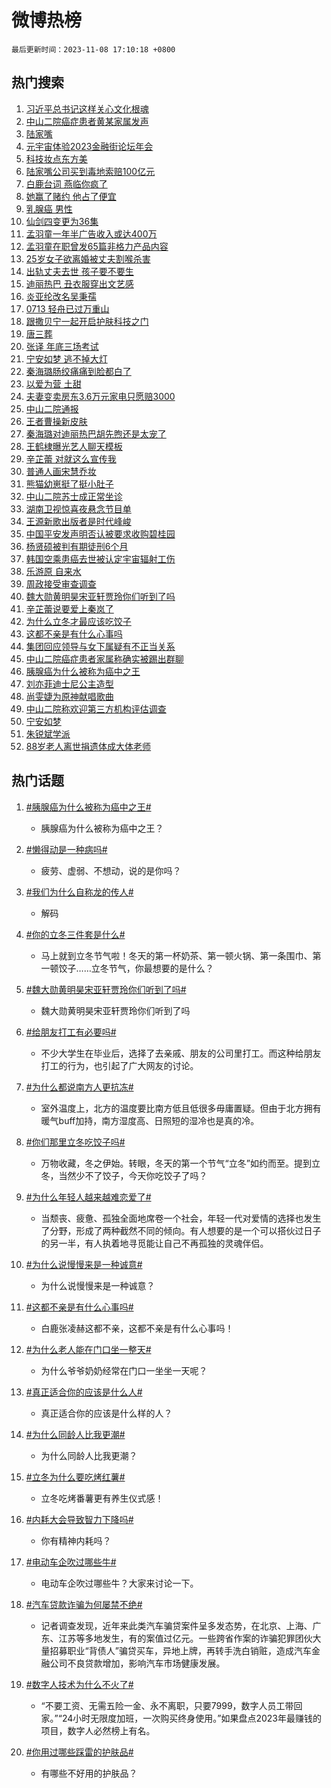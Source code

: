 # 微博热榜

`最后更新时间：2023-11-08 17:10:18 +0800`

## 热门搜索

1. [习近平总书记这样关心文化根魂](https://m.weibo.cn/search?containerid=100103type%3D1%26t%3D10%26q%3D%23%E4%B9%A0%E8%BF%91%E5%B9%B3%E6%80%BB%E4%B9%A6%E8%AE%B0%E8%BF%99%E6%A0%B7%E5%85%B3%E5%BF%83%E6%96%87%E5%8C%96%E6%A0%B9%E9%AD%82%23&stream_entry_id=51&isnewpage=1&extparam=seat%3D1%26pos%3D0%26filter_type%3Drealtimehot%26c_type%3D51%26stream_entry_id%3D51%26cate%3D10103%26dgr%3D0%26q%3D%2523%25E4%25B9%25A0%25E8%25BF%2591%25E5%25B9%25B3%25E6%2580%25BB%25E4%25B9%25A6%25E8%25AE%25B0%25E8%25BF%2599%25E6%25A0%25B7%25E5%2585%25B3%25E5%25BF%2583%25E6%2596%2587%25E5%258C%2596%25E6%25A0%25B9%25E9%25AD%2582%2523%26display_time%3D1699434616%26pre_seqid%3D169943461675303275247)
1. [中山二院癌症患者黄某家属发声](https://m.weibo.cn/search?containerid=100103type%3D1%26t%3D10%26q%3D%23%E4%B8%AD%E5%B1%B1%E4%BA%8C%E9%99%A2%E7%99%8C%E7%97%87%E6%82%A3%E8%80%85%E9%BB%84%E6%9F%90%E5%AE%B6%E5%B1%9E%E5%8F%91%E5%A3%B0%23&stream_entry_id=31&isnewpage=1&extparam=seat%3D1%26q%3D%2523%25E4%25B8%25AD%25E5%25B1%25B1%25E4%25BA%258C%25E9%2599%25A2%25E7%2599%258C%25E7%2597%2587%25E6%2582%25A3%25E8%2580%2585%25E9%25BB%2584%25E6%259F%2590%25E5%25AE%25B6%25E5%25B1%259E%25E5%258F%2591%25E5%25A3%25B0%2523%26flag%3D16%26c_type%3D31%26stream_entry_id%3D31%26cate%3D5001%26pos%3D0%26dgr%3D0%26lcate%3D5001%26filter_type%3Drealtimehot%26band_rank%3D1%26realpos%3D1%26display_time%3D1699434616%26pre_seqid%3D169943461675303275247)
1. [陆家嘴](https://m.weibo.cn/search?containerid=100103type%3D1%26t%3D10%26q%3D%E9%99%86%E5%AE%B6%E5%98%B4&stream_entry_id=31&isnewpage=1&extparam=seat%3D1%26q%3D%25E9%2599%2586%25E5%25AE%25B6%25E5%2598%25B4%26flag%3D16%26c_type%3D31%26stream_entry_id%3D31%26cate%3D5001%26pos%3D1%26dgr%3D0%26lcate%3D5001%26filter_type%3Drealtimehot%26band_rank%3D2%26realpos%3D2%26display_time%3D1699434616%26pre_seqid%3D169943461675303275247)
1. [元宇宙体验2023金融街论坛年会](https://m.weibo.cn/search?containerid=100103type%3D1%26t%3D10%26q%3D%23%E5%85%83%E5%AE%87%E5%AE%99%E4%BD%93%E9%AA%8C2023%E9%87%91%E8%9E%8D%E8%A1%97%E8%AE%BA%E5%9D%9B%E5%B9%B4%E4%BC%9A%23&stream_entry_id=31&isnewpage=1&extparam=seat%3D1%26q%3D%2523%25E5%2585%2583%25E5%25AE%2587%25E5%25AE%2599%25E4%25BD%2593%25E9%25AA%258C2023%25E9%2587%2591%25E8%259E%258D%25E8%25A1%2597%25E8%25AE%25BA%25E5%259D%259B%25E5%25B9%25B4%25E4%25BC%259A%2523%26flag%3D1%26c_type%3D31%26stream_entry_id%3D31%26cate%3D5001%26pos%3D2%26dgr%3D0%26lcate%3D5001%26filter_type%3Drealtimehot%26band_rank%3D3%26realpos%3D3%26display_time%3D1699434616%26pre_seqid%3D169943461675303275247)
1. [科技妆点东方美](https://m.weibo.cn/search?containerid=100103type%3D1%26t%3D10%26q%3D%23%E7%A7%91%E6%8A%80%E5%A6%86%E7%82%B9%E4%B8%9C%E6%96%B9%E7%BE%8E%23&stream_entry_id=31&isnewpage=1&extparam=seat%3D1%26q%3D%2523%25E7%25A7%2591%25E6%258A%2580%25E5%25A6%2586%25E7%2582%25B9%25E4%25B8%259C%25E6%2596%25B9%25E7%25BE%258E%2523%26filter_type%3Drealtimehot%26c_type%3D31%26adid%3D210831%26cate%3D5001%26band_rank%3D4%26topic_ad%3D1%26dgr%3D0%26is_ad_pos%3D1%26lcate%3D5001%26stream_entry_id%3D31%26pos%3D3%26display_time%3D1699434616%26pre_seqid%3D169943461675303275247)
1. [陆家嘴公司买到毒地索赔100亿元](https://m.weibo.cn/search?containerid=100103type%3D1%26t%3D10%26q%3D%23%E9%99%86%E5%AE%B6%E5%98%B4%E5%85%AC%E5%8F%B8%E4%B9%B0%E5%88%B0%E6%AF%92%E5%9C%B0%E7%B4%A2%E8%B5%94100%E4%BA%BF%E5%85%83%23&stream_entry_id=31&isnewpage=1&extparam=seat%3D1%26q%3D%2523%25E9%2599%2586%25E5%25AE%25B6%25E5%2598%25B4%25E5%2585%25AC%25E5%258F%25B8%25E4%25B9%25B0%25E5%2588%25B0%25E6%25AF%2592%25E5%259C%25B0%25E7%25B4%25A2%25E8%25B5%2594100%25E4%25BA%25BF%25E5%2585%2583%2523%26flag%3D1%26c_type%3D31%26stream_entry_id%3D31%26cate%3D5001%26pos%3D4%26dgr%3D0%26lcate%3D5001%26filter_type%3Drealtimehot%26band_rank%3D4%26realpos%3D4%26display_time%3D1699434616%26pre_seqid%3D169943461675303275247)
1. [白鹿台词 燕临你疯了](https://m.weibo.cn/search?containerid=100103type%3D1%26t%3D10%26q%3D%E7%99%BD%E9%B9%BF%E5%8F%B0%E8%AF%8D+%E7%87%95%E4%B8%B4%E4%BD%A0%E7%96%AF%E4%BA%86&stream_entry_id=31&isnewpage=1&extparam=seat%3D1%26q%3D%25E7%2599%25BD%25E9%25B9%25BF%25E5%258F%25B0%25E8%25AF%258D%2520%25E7%2587%2595%25E4%25B8%25B4%25E4%25BD%25A0%25E7%2596%25AF%25E4%25BA%2586%26flag%3D1%26c_type%3D31%26stream_entry_id%3D31%26cate%3D5001%26pos%3D5%26dgr%3D0%26lcate%3D5001%26filter_type%3Drealtimehot%26band_rank%3D5%26realpos%3D5%26display_time%3D1699434616%26pre_seqid%3D169943461675303275247)
1. [她赢了赌约 他占了便宜](https://m.weibo.cn/search?containerid=100103type%3D1%26t%3D10%26q%3D%E5%A5%B9%E8%B5%A2%E4%BA%86%E8%B5%8C%E7%BA%A6+%E4%BB%96%E5%8D%A0%E4%BA%86%E4%BE%BF%E5%AE%9C&stream_entry_id=31&isnewpage=1&extparam=seat%3D1%26q%3D%25E5%25A5%25B9%25E8%25B5%25A2%25E4%25BA%2586%25E8%25B5%258C%25E7%25BA%25A6%2520%25E4%25BB%2596%25E5%258D%25A0%25E4%25BA%2586%25E4%25BE%25BF%25E5%25AE%259C%26flag%3D2%26c_type%3D31%26stream_entry_id%3D31%26cate%3D5001%26pos%3D6%26dgr%3D0%26lcate%3D5001%26filter_type%3Drealtimehot%26band_rank%3D6%26realpos%3D6%26display_time%3D1699434616%26pre_seqid%3D169943461675303275247)
1. [乳腺癌 男性](https://m.weibo.cn/search?containerid=100103type%3D1%26t%3D10%26q%3D%E4%B9%B3%E8%85%BA%E7%99%8C+%E7%94%B7%E6%80%A7&stream_entry_id=31&isnewpage=1&extparam=seat%3D1%26q%3D%25E4%25B9%25B3%25E8%2585%25BA%25E7%2599%258C%2520%25E7%2594%25B7%25E6%2580%25A7%26flag%3D0%26c_type%3D31%26stream_entry_id%3D31%26cate%3D5001%26pos%3D7%26dgr%3D0%26lcate%3D5001%26filter_type%3Drealtimehot%26band_rank%3D7%26realpos%3D7%26display_time%3D1699434616%26pre_seqid%3D169943461675303275247)
1. [仙剑四变更为36集](https://m.weibo.cn/search?containerid=100103type%3D1%26t%3D10%26q%3D%23%E4%BB%99%E5%89%91%E5%9B%9B%E5%8F%98%E6%9B%B4%E4%B8%BA36%E9%9B%86%23&stream_entry_id=31&isnewpage=1&extparam=seat%3D1%26q%3D%2523%25E4%25BB%2599%25E5%2589%2591%25E5%259B%259B%25E5%258F%2598%25E6%259B%25B4%25E4%25B8%25BA36%25E9%259B%2586%2523%26flag%3D1%26c_type%3D31%26stream_entry_id%3D31%26cate%3D5001%26pos%3D8%26dgr%3D0%26lcate%3D5001%26filter_type%3Drealtimehot%26band_rank%3D8%26realpos%3D8%26display_time%3D1699434616%26pre_seqid%3D169943461675303275247)
1. [孟羽童一年半广告收入或达400万](https://m.weibo.cn/search?containerid=100103type%3D1%26t%3D10%26q%3D%23%E5%AD%9F%E7%BE%BD%E7%AB%A5%E4%B8%80%E5%B9%B4%E5%8D%8A%E5%B9%BF%E5%91%8A%E6%94%B6%E5%85%A5%E6%88%96%E8%BE%BE400%E4%B8%87%23&stream_entry_id=31&isnewpage=1&extparam=seat%3D1%26q%3D%2523%25E5%25AD%259F%25E7%25BE%25BD%25E7%25AB%25A5%25E4%25B8%2580%25E5%25B9%25B4%25E5%258D%258A%25E5%25B9%25BF%25E5%2591%258A%25E6%2594%25B6%25E5%2585%25A5%25E6%2588%2596%25E8%25BE%25BE400%25E4%25B8%2587%2523%26flag%3D0%26c_type%3D31%26stream_entry_id%3D31%26cate%3D5001%26pos%3D9%26dgr%3D0%26lcate%3D5001%26filter_type%3Drealtimehot%26band_rank%3D9%26realpos%3D9%26display_time%3D1699434616%26pre_seqid%3D169943461675303275247)
1. [孟羽童在职曾发65篇非格力产品内容](https://m.weibo.cn/search?containerid=100103type%3D1%26t%3D10%26q%3D%23%E5%AD%9F%E7%BE%BD%E7%AB%A5%E5%9C%A8%E8%81%8C%E6%9B%BE%E5%8F%9165%E7%AF%87%E9%9D%9E%E6%A0%BC%E5%8A%9B%E4%BA%A7%E5%93%81%E5%86%85%E5%AE%B9%23&stream_entry_id=31&isnewpage=1&extparam=seat%3D1%26q%3D%2523%25E5%25AD%259F%25E7%25BE%25BD%25E7%25AB%25A5%25E5%259C%25A8%25E8%2581%258C%25E6%259B%25BE%25E5%258F%259165%25E7%25AF%2587%25E9%259D%259E%25E6%25A0%25BC%25E5%258A%259B%25E4%25BA%25A7%25E5%2593%2581%25E5%2586%2585%25E5%25AE%25B9%2523%26flag%3D0%26c_type%3D31%26stream_entry_id%3D31%26cate%3D5001%26pos%3D10%26dgr%3D0%26lcate%3D5001%26filter_type%3Drealtimehot%26band_rank%3D10%26realpos%3D10%26display_time%3D1699434616%26pre_seqid%3D169943461675303275247)
1. [25岁女子欲离婚被丈夫割喉杀害](https://m.weibo.cn/search?containerid=100103type%3D1%26t%3D10%26q%3D%2325%E5%B2%81%E5%A5%B3%E5%AD%90%E6%AC%B2%E7%A6%BB%E5%A9%9A%E8%A2%AB%E4%B8%88%E5%A4%AB%E5%89%B2%E5%96%89%E6%9D%80%E5%AE%B3%23&stream_entry_id=31&isnewpage=1&extparam=seat%3D1%26q%3D%252325%25E5%25B2%2581%25E5%25A5%25B3%25E5%25AD%2590%25E6%25AC%25B2%25E7%25A6%25BB%25E5%25A9%259A%25E8%25A2%25AB%25E4%25B8%2588%25E5%25A4%25AB%25E5%2589%25B2%25E5%2596%2589%25E6%259D%2580%25E5%25AE%25B3%2523%26flag%3D2%26c_type%3D31%26stream_entry_id%3D31%26cate%3D5001%26pos%3D11%26dgr%3D0%26lcate%3D5001%26filter_type%3Drealtimehot%26band_rank%3D11%26realpos%3D11%26display_time%3D1699434616%26pre_seqid%3D169943461675303275247)
1. [出轨丈夫去世 孩子要不要生](https://m.weibo.cn/search?containerid=100103type%3D1%26t%3D10%26q%3D%E5%87%BA%E8%BD%A8%E4%B8%88%E5%A4%AB%E5%8E%BB%E4%B8%96+%E5%AD%A9%E5%AD%90%E8%A6%81%E4%B8%8D%E8%A6%81%E7%94%9F&stream_entry_id=31&isnewpage=1&extparam=seat%3D1%26q%3D%25E5%2587%25BA%25E8%25BD%25A8%25E4%25B8%2588%25E5%25A4%25AB%25E5%258E%25BB%25E4%25B8%2596%2520%25E5%25AD%25A9%25E5%25AD%2590%25E8%25A6%2581%25E4%25B8%258D%25E8%25A6%2581%25E7%2594%259F%26flag%3D1%26c_type%3D31%26stream_entry_id%3D31%26cate%3D5001%26pos%3D12%26dgr%3D0%26lcate%3D5001%26filter_type%3Drealtimehot%26band_rank%3D12%26realpos%3D12%26display_time%3D1699434616%26pre_seqid%3D169943461675303275247)
1. [迪丽热巴 丑衣服穿出文艺感](https://m.weibo.cn/search?containerid=100103type%3D1%26t%3D10%26q%3D%E8%BF%AA%E4%B8%BD%E7%83%AD%E5%B7%B4+%E4%B8%91%E8%A1%A3%E6%9C%8D%E7%A9%BF%E5%87%BA%E6%96%87%E8%89%BA%E6%84%9F&stream_entry_id=31&isnewpage=1&extparam=seat%3D1%26q%3D%25E8%25BF%25AA%25E4%25B8%25BD%25E7%2583%25AD%25E5%25B7%25B4%2520%25E4%25B8%2591%25E8%25A1%25A3%25E6%259C%258D%25E7%25A9%25BF%25E5%2587%25BA%25E6%2596%2587%25E8%2589%25BA%25E6%2584%259F%26flag%3D2%26c_type%3D31%26stream_entry_id%3D31%26cate%3D5001%26pos%3D13%26dgr%3D0%26lcate%3D5001%26filter_type%3Drealtimehot%26band_rank%3D13%26realpos%3D13%26display_time%3D1699434616%26pre_seqid%3D169943461675303275247)
1. [炎亚纶改名吴秉孺](https://m.weibo.cn/search?containerid=100103type%3D1%26t%3D10%26q%3D%23%E7%82%8E%E4%BA%9A%E7%BA%B6%E6%94%B9%E5%90%8D%E5%90%B4%E7%A7%89%E5%AD%BA%23&stream_entry_id=31&isnewpage=1&extparam=seat%3D1%26q%3D%2523%25E7%2582%258E%25E4%25BA%259A%25E7%25BA%25B6%25E6%2594%25B9%25E5%2590%258D%25E5%2590%25B4%25E7%25A7%2589%25E5%25AD%25BA%2523%26flag%3D2%26c_type%3D31%26stream_entry_id%3D31%26cate%3D5001%26pos%3D14%26dgr%3D0%26lcate%3D5001%26filter_type%3Drealtimehot%26band_rank%3D14%26realpos%3D14%26display_time%3D1699434616%26pre_seqid%3D169943461675303275247)
1. [0713 轻舟已过万重山](https://m.weibo.cn/search?containerid=100103type%3D1%26t%3D10%26q%3D0713+%E8%BD%BB%E8%88%9F%E5%B7%B2%E8%BF%87%E4%B8%87%E9%87%8D%E5%B1%B1&stream_entry_id=31&isnewpage=1&extparam=seat%3D1%26q%3D0713%2520%25E8%25BD%25BB%25E8%2588%259F%25E5%25B7%25B2%25E8%25BF%2587%25E4%25B8%2587%25E9%2587%258D%25E5%25B1%25B1%26flag%3D1%26c_type%3D31%26stream_entry_id%3D31%26cate%3D5001%26pos%3D15%26dgr%3D0%26lcate%3D5001%26filter_type%3Drealtimehot%26band_rank%3D15%26realpos%3D15%26display_time%3D1699434616%26pre_seqid%3D169943461675303275247)
1. [跟撒贝宁一起开启护肤科技之门](https://m.weibo.cn/search?containerid=100103type%3D1%26t%3D10%26q%3D%23%E8%B7%9F%E6%92%92%E8%B4%9D%E5%AE%81%E4%B8%80%E8%B5%B7%E5%BC%80%E5%90%AF%E6%8A%A4%E8%82%A4%E7%A7%91%E6%8A%80%E4%B9%8B%E9%97%A8%23&stream_entry_id=31&isnewpage=1&extparam=seat%3D1%26q%3D%2523%25E8%25B7%259F%25E6%2592%2592%25E8%25B4%259D%25E5%25AE%2581%25E4%25B8%2580%25E8%25B5%25B7%25E5%25BC%2580%25E5%2590%25AF%25E6%258A%25A4%25E8%2582%25A4%25E7%25A7%2591%25E6%258A%2580%25E4%25B9%258B%25E9%2597%25A8%2523%26flag%3D0%26c_type%3D31%26adid%3D210722%26cate%3D5001%26pos%3D16%26dgr%3D0%26filter_type%3Drealtimehot%26lcate%3D5001%26band_rank%3D16%26stream_entry_id%3D31%26realpos%3D16%26display_time%3D1699434616%26pre_seqid%3D169943461675303275247)
1. [唐三葬](https://m.weibo.cn/search?containerid=100103type%3D1%26t%3D10%26q%3D%E5%94%90%E4%B8%89%E8%91%AC&stream_entry_id=31&isnewpage=1&extparam=seat%3D1%26q%3D%25E5%2594%2590%25E4%25B8%2589%25E8%2591%25AC%26flag%3D0%26c_type%3D31%26stream_entry_id%3D31%26cate%3D5001%26pos%3D17%26dgr%3D0%26lcate%3D5001%26filter_type%3Drealtimehot%26band_rank%3D17%26realpos%3D17%26display_time%3D1699434616%26pre_seqid%3D169943461675303275247)
1. [张译 年底三场考试](https://m.weibo.cn/search?containerid=100103type%3D1%26t%3D10%26q%3D%E5%BC%A0%E8%AF%91+%E5%B9%B4%E5%BA%95%E4%B8%89%E5%9C%BA%E8%80%83%E8%AF%95&stream_entry_id=31&isnewpage=1&extparam=seat%3D1%26q%3D%25E5%25BC%25A0%25E8%25AF%2591%2520%25E5%25B9%25B4%25E5%25BA%2595%25E4%25B8%2589%25E5%259C%25BA%25E8%2580%2583%25E8%25AF%2595%26flag%3D1%26c_type%3D31%26stream_entry_id%3D31%26cate%3D5001%26pos%3D18%26dgr%3D0%26lcate%3D5001%26filter_type%3Drealtimehot%26band_rank%3D18%26realpos%3D18%26display_time%3D1699434616%26pre_seqid%3D169943461675303275247)
1. [宁安如梦 逃不掉大灯](https://m.weibo.cn/search?containerid=100103type%3D1%26t%3D10%26q%3D%E5%AE%81%E5%AE%89%E5%A6%82%E6%A2%A6+%E9%80%83%E4%B8%8D%E6%8E%89%E5%A4%A7%E7%81%AF&stream_entry_id=31&isnewpage=1&extparam=seat%3D1%26q%3D%25E5%25AE%2581%25E5%25AE%2589%25E5%25A6%2582%25E6%25A2%25A6%2520%25E9%2580%2583%25E4%25B8%258D%25E6%258E%2589%25E5%25A4%25A7%25E7%2581%25AF%26flag%3D0%26c_type%3D31%26stream_entry_id%3D31%26cate%3D5001%26pos%3D19%26dgr%3D0%26lcate%3D5001%26filter_type%3Drealtimehot%26band_rank%3D19%26realpos%3D19%26display_time%3D1699434616%26pre_seqid%3D169943461675303275247)
1. [秦海璐肠绞痛痛到脸都白了](https://m.weibo.cn/search?containerid=100103type%3D1%26t%3D10%26q%3D%23%E7%A7%A6%E6%B5%B7%E7%92%90%E8%82%A0%E7%BB%9E%E7%97%9B%E7%97%9B%E5%88%B0%E8%84%B8%E9%83%BD%E7%99%BD%E4%BA%86%23&stream_entry_id=31&isnewpage=1&extparam=seat%3D1%26q%3D%2523%25E7%25A7%25A6%25E6%25B5%25B7%25E7%2592%2590%25E8%2582%25A0%25E7%25BB%259E%25E7%2597%259B%25E7%2597%259B%25E5%2588%25B0%25E8%2584%25B8%25E9%2583%25BD%25E7%2599%25BD%25E4%25BA%2586%2523%26flag%3D0%26c_type%3D31%26stream_entry_id%3D31%26cate%3D5001%26pos%3D20%26dgr%3D0%26lcate%3D5001%26filter_type%3Drealtimehot%26band_rank%3D20%26realpos%3D20%26display_time%3D1699434616%26pre_seqid%3D169943461675303275247)
1. [以爱为营 土甜](https://m.weibo.cn/search?containerid=100103type%3D1%26t%3D10%26q%3D%E4%BB%A5%E7%88%B1%E4%B8%BA%E8%90%A5+%E5%9C%9F%E7%94%9C&stream_entry_id=31&isnewpage=1&extparam=seat%3D1%26q%3D%25E4%25BB%25A5%25E7%2588%25B1%25E4%25B8%25BA%25E8%2590%25A5%2520%25E5%259C%259F%25E7%2594%259C%26flag%3D1%26c_type%3D31%26stream_entry_id%3D31%26cate%3D5001%26pos%3D21%26dgr%3D0%26lcate%3D5001%26filter_type%3Drealtimehot%26band_rank%3D21%26realpos%3D21%26display_time%3D1699434616%26pre_seqid%3D169943461675303275247)
1. [夫妻变卖房东3.6万元家电只愿赔3000](https://m.weibo.cn/search?containerid=100103type%3D1%26t%3D10%26q%3D%23%E5%A4%AB%E5%A6%BB%E5%8F%98%E5%8D%96%E6%88%BF%E4%B8%9C3.6%E4%B8%87%E5%85%83%E5%AE%B6%E7%94%B5%E5%8F%AA%E6%84%BF%E8%B5%943000%23&stream_entry_id=31&isnewpage=1&extparam=seat%3D1%26q%3D%2523%25E5%25A4%25AB%25E5%25A6%25BB%25E5%258F%2598%25E5%258D%2596%25E6%2588%25BF%25E4%25B8%259C3.6%25E4%25B8%2587%25E5%2585%2583%25E5%25AE%25B6%25E7%2594%25B5%25E5%258F%25AA%25E6%2584%25BF%25E8%25B5%25943000%2523%26flag%3D1%26c_type%3D31%26stream_entry_id%3D31%26cate%3D5001%26pos%3D22%26dgr%3D0%26lcate%3D5001%26filter_type%3Drealtimehot%26band_rank%3D22%26realpos%3D22%26display_time%3D1699434616%26pre_seqid%3D169943461675303275247)
1. [中山二院通报](https://m.weibo.cn/search?containerid=100103type%3D1%26t%3D10%26q%3D%23%E4%B8%AD%E5%B1%B1%E4%BA%8C%E9%99%A2%E9%80%9A%E6%8A%A5%23&stream_entry_id=31&isnewpage=1&extparam=seat%3D1%26q%3D%2523%25E4%25B8%25AD%25E5%25B1%25B1%25E4%25BA%258C%25E9%2599%25A2%25E9%2580%259A%25E6%258A%25A5%2523%26flag%3D0%26c_type%3D31%26stream_entry_id%3D31%26cate%3D5001%26pos%3D23%26dgr%3D0%26lcate%3D5001%26filter_type%3Drealtimehot%26band_rank%3D23%26realpos%3D23%26display_time%3D1699434616%26pre_seqid%3D169943461675303275247)
1. [王者曹操新皮肤](https://m.weibo.cn/search?containerid=100103type%3D1%26t%3D10%26q%3D%23%E7%8E%8B%E8%80%85%E6%9B%B9%E6%93%8D%E6%96%B0%E7%9A%AE%E8%82%A4%23&stream_entry_id=31&isnewpage=1&extparam=seat%3D1%26q%3D%2523%25E7%258E%258B%25E8%2580%2585%25E6%259B%25B9%25E6%2593%258D%25E6%2596%25B0%25E7%259A%25AE%25E8%2582%25A4%2523%26flag%3D1%26c_type%3D31%26stream_entry_id%3D31%26cate%3D5001%26pos%3D24%26dgr%3D0%26lcate%3D5001%26filter_type%3Drealtimehot%26band_rank%3D24%26realpos%3D24%26display_time%3D1699434616%26pre_seqid%3D169943461675303275247)
1. [秦海璐对迪丽热巴胡先煦还是太宠了](https://m.weibo.cn/search?containerid=100103type%3D1%26t%3D10%26q%3D%E7%A7%A6%E6%B5%B7%E7%92%90%E5%AF%B9%E8%BF%AA%E4%B8%BD%E7%83%AD%E5%B7%B4%E8%83%A1%E5%85%88%E7%85%A6%E8%BF%98%E6%98%AF%E5%A4%AA%E5%AE%A0%E4%BA%86&stream_entry_id=31&isnewpage=1&extparam=seat%3D1%26q%3D%25E7%25A7%25A6%25E6%25B5%25B7%25E7%2592%2590%25E5%25AF%25B9%25E8%25BF%25AA%25E4%25B8%25BD%25E7%2583%25AD%25E5%25B7%25B4%25E8%2583%25A1%25E5%2585%2588%25E7%2585%25A6%25E8%25BF%2598%25E6%2598%25AF%25E5%25A4%25AA%25E5%25AE%25A0%25E4%25BA%2586%26flag%3D0%26c_type%3D31%26stream_entry_id%3D31%26cate%3D5001%26pos%3D25%26dgr%3D0%26lcate%3D5001%26filter_type%3Drealtimehot%26band_rank%3D25%26realpos%3D25%26display_time%3D1699434616%26pre_seqid%3D169943461675303275247)
1. [王鹤棣曝光艺人聊天模板](https://m.weibo.cn/search?containerid=100103type%3D1%26t%3D10%26q%3D%23%E7%8E%8B%E9%B9%A4%E6%A3%A3%E6%9B%9D%E5%85%89%E8%89%BA%E4%BA%BA%E8%81%8A%E5%A4%A9%E6%A8%A1%E6%9D%BF%23&stream_entry_id=31&isnewpage=1&extparam=seat%3D1%26q%3D%2523%25E7%258E%258B%25E9%25B9%25A4%25E6%25A3%25A3%25E6%259B%259D%25E5%2585%2589%25E8%2589%25BA%25E4%25BA%25BA%25E8%2581%258A%25E5%25A4%25A9%25E6%25A8%25A1%25E6%259D%25BF%2523%26flag%3D0%26c_type%3D31%26stream_entry_id%3D31%26cate%3D5001%26pos%3D26%26dgr%3D0%26lcate%3D5001%26filter_type%3Drealtimehot%26band_rank%3D26%26realpos%3D26%26display_time%3D1699434616%26pre_seqid%3D169943461675303275247)
1. [辛芷蕾 对就这么宣传我](https://m.weibo.cn/search?containerid=100103type%3D1%26t%3D10%26q%3D%E8%BE%9B%E8%8A%B7%E8%95%BE+%E5%AF%B9%E5%B0%B1%E8%BF%99%E4%B9%88%E5%AE%A3%E4%BC%A0%E6%88%91&stream_entry_id=31&isnewpage=1&extparam=seat%3D1%26q%3D%25E8%25BE%259B%25E8%258A%25B7%25E8%2595%25BE%2520%25E5%25AF%25B9%25E5%25B0%25B1%25E8%25BF%2599%25E4%25B9%2588%25E5%25AE%25A3%25E4%25BC%25A0%25E6%2588%2591%26flag%3D0%26c_type%3D31%26stream_entry_id%3D31%26cate%3D5001%26pos%3D27%26dgr%3D0%26lcate%3D5001%26filter_type%3Drealtimehot%26band_rank%3D27%26realpos%3D27%26display_time%3D1699434616%26pre_seqid%3D169943461675303275247)
1. [普通人画宋慧乔妆](https://m.weibo.cn/search?containerid=100103type%3D1%26t%3D10%26q%3D%E6%99%AE%E9%80%9A%E4%BA%BA%E7%94%BB%E5%AE%8B%E6%85%A7%E4%B9%94%E5%A6%86&stream_entry_id=31&isnewpage=1&extparam=seat%3D1%26q%3D%25E6%2599%25AE%25E9%2580%259A%25E4%25BA%25BA%25E7%2594%25BB%25E5%25AE%258B%25E6%2585%25A7%25E4%25B9%2594%25E5%25A6%2586%26flag%3D1%26c_type%3D31%26stream_entry_id%3D31%26cate%3D5001%26pos%3D28%26dgr%3D0%26lcate%3D5001%26filter_type%3Drealtimehot%26band_rank%3D28%26realpos%3D28%26display_time%3D1699434616%26pre_seqid%3D169943461675303275247)
1. [熊猫幼崽挺了挺小肚子](https://m.weibo.cn/search?containerid=100103type%3D1%26t%3D10%26q%3D%23%E7%86%8A%E7%8C%AB%E5%B9%BC%E5%B4%BD%E6%8C%BA%E4%BA%86%E6%8C%BA%E5%B0%8F%E8%82%9A%E5%AD%90%23&stream_entry_id=31&isnewpage=1&extparam=seat%3D1%26q%3D%2523%25E7%2586%258A%25E7%258C%25AB%25E5%25B9%25BC%25E5%25B4%25BD%25E6%258C%25BA%25E4%25BA%2586%25E6%258C%25BA%25E5%25B0%258F%25E8%2582%259A%25E5%25AD%2590%2523%26flag%3D1%26c_type%3D31%26stream_entry_id%3D31%26cate%3D5001%26pos%3D29%26dgr%3D0%26lcate%3D5001%26filter_type%3Drealtimehot%26band_rank%3D29%26realpos%3D29%26display_time%3D1699434616%26pre_seqid%3D169943461675303275247)
1. [中山二院苏士成正常坐诊](https://m.weibo.cn/search?containerid=100103type%3D1%26t%3D10%26q%3D%23%E4%B8%AD%E5%B1%B1%E4%BA%8C%E9%99%A2%E8%8B%8F%E5%A3%AB%E6%88%90%E6%AD%A3%E5%B8%B8%E5%9D%90%E8%AF%8A%23&stream_entry_id=31&isnewpage=1&extparam=seat%3D1%26q%3D%2523%25E4%25B8%25AD%25E5%25B1%25B1%25E4%25BA%258C%25E9%2599%25A2%25E8%258B%258F%25E5%25A3%25AB%25E6%2588%2590%25E6%25AD%25A3%25E5%25B8%25B8%25E5%259D%2590%25E8%25AF%258A%2523%26flag%3D0%26c_type%3D31%26stream_entry_id%3D31%26cate%3D5001%26pos%3D30%26dgr%3D0%26lcate%3D5001%26filter_type%3Drealtimehot%26band_rank%3D30%26realpos%3D30%26display_time%3D1699434616%26pre_seqid%3D169943461675303275247)
1. [湖南卫视惊喜夜悬念节目单](https://m.weibo.cn/search?containerid=100103type%3D1%26t%3D10%26q%3D%23%E6%B9%96%E5%8D%97%E5%8D%AB%E8%A7%86%E6%83%8A%E5%96%9C%E5%A4%9C%E6%82%AC%E5%BF%B5%E8%8A%82%E7%9B%AE%E5%8D%95%23&stream_entry_id=31&isnewpage=1&extparam=seat%3D1%26q%3D%2523%25E6%25B9%2596%25E5%258D%2597%25E5%258D%25AB%25E8%25A7%2586%25E6%2583%258A%25E5%2596%259C%25E5%25A4%259C%25E6%2582%25AC%25E5%25BF%25B5%25E8%258A%2582%25E7%259B%25AE%25E5%258D%2595%2523%26flag%3D1%26c_type%3D31%26stream_entry_id%3D31%26cate%3D5001%26pos%3D31%26dgr%3D0%26lcate%3D5001%26filter_type%3Drealtimehot%26band_rank%3D31%26realpos%3D31%26display_time%3D1699434616%26pre_seqid%3D169943461675303275247)
1. [王源新歌出版者是时代峰峻](https://m.weibo.cn/search?containerid=100103type%3D1%26t%3D10%26q%3D%23%E7%8E%8B%E6%BA%90%E6%96%B0%E6%AD%8C%E5%87%BA%E7%89%88%E8%80%85%E6%98%AF%E6%97%B6%E4%BB%A3%E5%B3%B0%E5%B3%BB%23&stream_entry_id=31&isnewpage=1&extparam=seat%3D1%26q%3D%2523%25E7%258E%258B%25E6%25BA%2590%25E6%2596%25B0%25E6%25AD%258C%25E5%2587%25BA%25E7%2589%2588%25E8%2580%2585%25E6%2598%25AF%25E6%2597%25B6%25E4%25BB%25A3%25E5%25B3%25B0%25E5%25B3%25BB%2523%26flag%3D1%26c_type%3D31%26stream_entry_id%3D31%26cate%3D5001%26pos%3D32%26dgr%3D0%26lcate%3D5001%26filter_type%3Drealtimehot%26band_rank%3D32%26realpos%3D32%26display_time%3D1699434616%26pre_seqid%3D169943461675303275247)
1. [中国平安发声明否认被要求收购碧桂园](https://m.weibo.cn/search?containerid=100103type%3D1%26t%3D10%26q%3D%23%E4%B8%AD%E5%9B%BD%E5%B9%B3%E5%AE%89%E5%8F%91%E5%A3%B0%E6%98%8E%E5%90%A6%E8%AE%A4%E8%A2%AB%E8%A6%81%E6%B1%82%E6%94%B6%E8%B4%AD%E7%A2%A7%E6%A1%82%E5%9B%AD%23&stream_entry_id=31&isnewpage=1&extparam=seat%3D1%26q%3D%2523%25E4%25B8%25AD%25E5%259B%25BD%25E5%25B9%25B3%25E5%25AE%2589%25E5%258F%2591%25E5%25A3%25B0%25E6%2598%258E%25E5%2590%25A6%25E8%25AE%25A4%25E8%25A2%25AB%25E8%25A6%2581%25E6%25B1%2582%25E6%2594%25B6%25E8%25B4%25AD%25E7%25A2%25A7%25E6%25A1%2582%25E5%259B%25AD%2523%26flag%3D1%26c_type%3D31%26stream_entry_id%3D31%26cate%3D5001%26pos%3D33%26dgr%3D0%26lcate%3D5001%26filter_type%3Drealtimehot%26band_rank%3D33%26realpos%3D33%26display_time%3D1699434616%26pre_seqid%3D169943461675303275247)
1. [杨贤硕被判有期徒刑6个月](https://m.weibo.cn/search?containerid=100103type%3D1%26t%3D10%26q%3D%23%E6%9D%A8%E8%B4%A4%E7%A1%95%E8%A2%AB%E5%88%A4%E6%9C%89%E6%9C%9F%E5%BE%92%E5%88%916%E4%B8%AA%E6%9C%88%23&stream_entry_id=31&isnewpage=1&extparam=seat%3D1%26q%3D%2523%25E6%259D%25A8%25E8%25B4%25A4%25E7%25A1%2595%25E8%25A2%25AB%25E5%2588%25A4%25E6%259C%2589%25E6%259C%259F%25E5%25BE%2592%25E5%2588%25916%25E4%25B8%25AA%25E6%259C%2588%2523%26flag%3D1%26c_type%3D31%26stream_entry_id%3D31%26cate%3D5001%26pos%3D34%26dgr%3D0%26lcate%3D5001%26filter_type%3Drealtimehot%26band_rank%3D34%26realpos%3D34%26display_time%3D1699434616%26pre_seqid%3D169943461675303275247)
1. [韩国空乘患癌去世被认定宇宙辐射工伤](https://m.weibo.cn/search?containerid=100103type%3D1%26t%3D10%26q%3D%23%E9%9F%A9%E5%9B%BD%E7%A9%BA%E4%B9%98%E6%82%A3%E7%99%8C%E5%8E%BB%E4%B8%96%E8%A2%AB%E8%AE%A4%E5%AE%9A%E5%AE%87%E5%AE%99%E8%BE%90%E5%B0%84%E5%B7%A5%E4%BC%A4%23&stream_entry_id=31&isnewpage=1&extparam=seat%3D1%26q%3D%2523%25E9%259F%25A9%25E5%259B%25BD%25E7%25A9%25BA%25E4%25B9%2598%25E6%2582%25A3%25E7%2599%258C%25E5%258E%25BB%25E4%25B8%2596%25E8%25A2%25AB%25E8%25AE%25A4%25E5%25AE%259A%25E5%25AE%2587%25E5%25AE%2599%25E8%25BE%2590%25E5%25B0%2584%25E5%25B7%25A5%25E4%25BC%25A4%2523%26flag%3D0%26c_type%3D31%26stream_entry_id%3D31%26cate%3D5001%26pos%3D35%26dgr%3D0%26lcate%3D5001%26filter_type%3Drealtimehot%26band_rank%3D35%26realpos%3D35%26display_time%3D1699434616%26pre_seqid%3D169943461675303275247)
1. [乐游原 自来水](https://m.weibo.cn/search?containerid=100103type%3D1%26t%3D10%26q%3D%E4%B9%90%E6%B8%B8%E5%8E%9F+%E8%87%AA%E6%9D%A5%E6%B0%B4&stream_entry_id=31&isnewpage=1&extparam=seat%3D1%26q%3D%25E4%25B9%2590%25E6%25B8%25B8%25E5%258E%259F%2520%25E8%2587%25AA%25E6%259D%25A5%25E6%25B0%25B4%26flag%3D1%26c_type%3D31%26stream_entry_id%3D31%26cate%3D5001%26pos%3D36%26dgr%3D0%26lcate%3D5001%26filter_type%3Drealtimehot%26band_rank%3D36%26realpos%3D36%26display_time%3D1699434616%26pre_seqid%3D169943461675303275247)
1. [周政接受审查调查](https://m.weibo.cn/search?containerid=100103type%3D1%26t%3D10%26q%3D%23%E5%91%A8%E6%94%BF%E6%8E%A5%E5%8F%97%E5%AE%A1%E6%9F%A5%E8%B0%83%E6%9F%A5%23&stream_entry_id=31&isnewpage=1&extparam=seat%3D1%26q%3D%2523%25E5%2591%25A8%25E6%2594%25BF%25E6%258E%25A5%25E5%258F%2597%25E5%25AE%25A1%25E6%259F%25A5%25E8%25B0%2583%25E6%259F%25A5%2523%26flag%3D1%26c_type%3D31%26stream_entry_id%3D31%26cate%3D5001%26pos%3D37%26dgr%3D0%26lcate%3D5001%26filter_type%3Drealtimehot%26band_rank%3D37%26realpos%3D37%26display_time%3D1699434616%26pre_seqid%3D169943461675303275247)
1. [魏大勋黄明昊宋亚轩贾玲你们听到了吗](https://m.weibo.cn/search?containerid=100103type%3D1%26t%3D10%26q%3D%E9%AD%8F%E5%A4%A7%E5%8B%8B%E9%BB%84%E6%98%8E%E6%98%8A%E5%AE%8B%E4%BA%9A%E8%BD%A9%E8%B4%BE%E7%8E%B2%E4%BD%A0%E4%BB%AC%E5%90%AC%E5%88%B0%E4%BA%86%E5%90%97&stream_entry_id=31&isnewpage=1&extparam=seat%3D1%26q%3D%25E9%25AD%258F%25E5%25A4%25A7%25E5%258B%258B%25E9%25BB%2584%25E6%2598%258E%25E6%2598%258A%25E5%25AE%258B%25E4%25BA%259A%25E8%25BD%25A9%25E8%25B4%25BE%25E7%258E%25B2%25E4%25BD%25A0%25E4%25BB%25AC%25E5%2590%25AC%25E5%2588%25B0%25E4%25BA%2586%25E5%2590%2597%26flag%3D1%26c_type%3D31%26stream_entry_id%3D31%26cate%3D5001%26pos%3D38%26dgr%3D0%26lcate%3D5001%26filter_type%3Drealtimehot%26band_rank%3D38%26realpos%3D38%26display_time%3D1699434616%26pre_seqid%3D169943461675303275247)
1. [辛芷蕾说要爱上秦岚了](https://m.weibo.cn/search?containerid=100103type%3D1%26t%3D10%26q%3D%23%E8%BE%9B%E8%8A%B7%E8%95%BE%E8%AF%B4%E8%A6%81%E7%88%B1%E4%B8%8A%E7%A7%A6%E5%B2%9A%E4%BA%86%23&stream_entry_id=31&isnewpage=1&extparam=seat%3D1%26q%3D%2523%25E8%25BE%259B%25E8%258A%25B7%25E8%2595%25BE%25E8%25AF%25B4%25E8%25A6%2581%25E7%2588%25B1%25E4%25B8%258A%25E7%25A7%25A6%25E5%25B2%259A%25E4%25BA%2586%2523%26flag%3D1%26c_type%3D31%26stream_entry_id%3D31%26cate%3D5001%26pos%3D39%26dgr%3D0%26lcate%3D5001%26filter_type%3Drealtimehot%26band_rank%3D39%26realpos%3D39%26display_time%3D1699434616%26pre_seqid%3D169943461675303275247)
1. [为什么立冬才最应该吃饺子](https://m.weibo.cn/search?containerid=100103type%3D1%26t%3D10%26q%3D%23%E4%B8%BA%E4%BB%80%E4%B9%88%E7%AB%8B%E5%86%AC%E6%89%8D%E6%9C%80%E5%BA%94%E8%AF%A5%E5%90%83%E9%A5%BA%E5%AD%90%23&stream_entry_id=31&isnewpage=1&extparam=seat%3D1%26q%3D%2523%25E4%25B8%25BA%25E4%25BB%2580%25E4%25B9%2588%25E7%25AB%258B%25E5%2586%25AC%25E6%2589%258D%25E6%259C%2580%25E5%25BA%2594%25E8%25AF%25A5%25E5%2590%2583%25E9%25A5%25BA%25E5%25AD%2590%2523%26flag%3D1%26c_type%3D31%26stream_entry_id%3D31%26cate%3D5001%26pos%3D40%26dgr%3D0%26lcate%3D5001%26filter_type%3Drealtimehot%26band_rank%3D40%26realpos%3D40%26display_time%3D1699434616%26pre_seqid%3D169943461675303275247)
1. [这都不亲是有什么心事吗](https://m.weibo.cn/search?containerid=100103type%3D1%26t%3D10%26q%3D%23%E8%BF%99%E9%83%BD%E4%B8%8D%E4%BA%B2%E6%98%AF%E6%9C%89%E4%BB%80%E4%B9%88%E5%BF%83%E4%BA%8B%E5%90%97%23&stream_entry_id=31&isnewpage=1&extparam=seat%3D1%26q%3D%2523%25E8%25BF%2599%25E9%2583%25BD%25E4%25B8%258D%25E4%25BA%25B2%25E6%2598%25AF%25E6%259C%2589%25E4%25BB%2580%25E4%25B9%2588%25E5%25BF%2583%25E4%25BA%258B%25E5%2590%2597%2523%26flag%3D1%26c_type%3D31%26stream_entry_id%3D31%26cate%3D5001%26pos%3D41%26dgr%3D0%26lcate%3D5001%26filter_type%3Drealtimehot%26band_rank%3D41%26realpos%3D41%26display_time%3D1699434616%26pre_seqid%3D169943461675303275247)
1. [集团回应领导与女下属疑有不正当关系](https://m.weibo.cn/search?containerid=100103type%3D1%26t%3D10%26q%3D%23%E9%9B%86%E5%9B%A2%E5%9B%9E%E5%BA%94%E9%A2%86%E5%AF%BC%E4%B8%8E%E5%A5%B3%E4%B8%8B%E5%B1%9E%E7%96%91%E6%9C%89%E4%B8%8D%E6%AD%A3%E5%BD%93%E5%85%B3%E7%B3%BB%23&stream_entry_id=31&isnewpage=1&extparam=seat%3D1%26q%3D%2523%25E9%259B%2586%25E5%259B%25A2%25E5%259B%259E%25E5%25BA%2594%25E9%25A2%2586%25E5%25AF%25BC%25E4%25B8%258E%25E5%25A5%25B3%25E4%25B8%258B%25E5%25B1%259E%25E7%2596%2591%25E6%259C%2589%25E4%25B8%258D%25E6%25AD%25A3%25E5%25BD%2593%25E5%2585%25B3%25E7%25B3%25BB%2523%26flag%3D1%26c_type%3D31%26stream_entry_id%3D31%26cate%3D5001%26pos%3D42%26dgr%3D0%26lcate%3D5001%26filter_type%3Drealtimehot%26band_rank%3D42%26realpos%3D42%26display_time%3D1699434616%26pre_seqid%3D169943461675303275247)
1. [中山二院癌症患者家属称确实被踢出群聊](https://m.weibo.cn/search?containerid=100103type%3D1%26t%3D10%26q%3D%23%E4%B8%AD%E5%B1%B1%E4%BA%8C%E9%99%A2%E7%99%8C%E7%97%87%E6%82%A3%E8%80%85%E5%AE%B6%E5%B1%9E%E7%A7%B0%E7%A1%AE%E5%AE%9E%E8%A2%AB%E8%B8%A2%E5%87%BA%E7%BE%A4%E8%81%8A%23&stream_entry_id=31&isnewpage=1&extparam=seat%3D1%26q%3D%2523%25E4%25B8%25AD%25E5%25B1%25B1%25E4%25BA%258C%25E9%2599%25A2%25E7%2599%258C%25E7%2597%2587%25E6%2582%25A3%25E8%2580%2585%25E5%25AE%25B6%25E5%25B1%259E%25E7%25A7%25B0%25E7%25A1%25AE%25E5%25AE%259E%25E8%25A2%25AB%25E8%25B8%25A2%25E5%2587%25BA%25E7%25BE%25A4%25E8%2581%258A%2523%26flag%3D0%26c_type%3D31%26stream_entry_id%3D31%26cate%3D5001%26pos%3D43%26dgr%3D0%26lcate%3D5001%26filter_type%3Drealtimehot%26band_rank%3D43%26realpos%3D43%26display_time%3D1699434616%26pre_seqid%3D169943461675303275247)
1. [胰腺癌为什么被称为癌中之王](https://m.weibo.cn/search?containerid=100103type%3D1%26t%3D10%26q%3D%23%E8%83%B0%E8%85%BA%E7%99%8C%E4%B8%BA%E4%BB%80%E4%B9%88%E8%A2%AB%E7%A7%B0%E4%B8%BA%E7%99%8C%E4%B8%AD%E4%B9%8B%E7%8E%8B%23&stream_entry_id=31&isnewpage=1&extparam=seat%3D1%26q%3D%2523%25E8%2583%25B0%25E8%2585%25BA%25E7%2599%258C%25E4%25B8%25BA%25E4%25BB%2580%25E4%25B9%2588%25E8%25A2%25AB%25E7%25A7%25B0%25E4%25B8%25BA%25E7%2599%258C%25E4%25B8%25AD%25E4%25B9%258B%25E7%258E%258B%2523%26flag%3D0%26c_type%3D31%26stream_entry_id%3D31%26cate%3D5001%26pos%3D44%26dgr%3D0%26lcate%3D5001%26filter_type%3Drealtimehot%26band_rank%3D44%26realpos%3D44%26display_time%3D1699434616%26pre_seqid%3D169943461675303275247)
1. [刘亦菲迪士尼公主造型](https://m.weibo.cn/search?containerid=100103type%3D1%26t%3D10%26q%3D%23%E5%88%98%E4%BA%A6%E8%8F%B2%E8%BF%AA%E5%A3%AB%E5%B0%BC%E5%85%AC%E4%B8%BB%E9%80%A0%E5%9E%8B%23&stream_entry_id=31&isnewpage=1&extparam=seat%3D1%26q%3D%2523%25E5%2588%2598%25E4%25BA%25A6%25E8%258F%25B2%25E8%25BF%25AA%25E5%25A3%25AB%25E5%25B0%25BC%25E5%2585%25AC%25E4%25B8%25BB%25E9%2580%25A0%25E5%259E%258B%2523%26flag%3D0%26c_type%3D31%26stream_entry_id%3D31%26cate%3D5001%26pos%3D45%26dgr%3D0%26lcate%3D5001%26filter_type%3Drealtimehot%26band_rank%3D45%26realpos%3D45%26display_time%3D1699434616%26pre_seqid%3D169943461675303275247)
1. [尚雯婕为原神献唱歌曲](https://m.weibo.cn/search?containerid=100103type%3D1%26t%3D10%26q%3D%23%E5%B0%9A%E9%9B%AF%E5%A9%95%E4%B8%BA%E5%8E%9F%E7%A5%9E%E7%8C%AE%E5%94%B1%E6%AD%8C%E6%9B%B2%23&stream_entry_id=31&isnewpage=1&extparam=seat%3D1%26q%3D%2523%25E5%25B0%259A%25E9%259B%25AF%25E5%25A9%2595%25E4%25B8%25BA%25E5%258E%259F%25E7%25A5%259E%25E7%258C%25AE%25E5%2594%25B1%25E6%25AD%258C%25E6%259B%25B2%2523%26flag%3D1%26c_type%3D31%26stream_entry_id%3D31%26cate%3D5001%26pos%3D46%26dgr%3D0%26lcate%3D5001%26filter_type%3Drealtimehot%26band_rank%3D46%26realpos%3D46%26display_time%3D1699434616%26pre_seqid%3D169943461675303275247)
1. [中山二院称欢迎第三方机构评估调查](https://m.weibo.cn/search?containerid=100103type%3D1%26t%3D10%26q%3D%23%E4%B8%AD%E5%B1%B1%E4%BA%8C%E9%99%A2%E7%A7%B0%E6%AC%A2%E8%BF%8E%E7%AC%AC%E4%B8%89%E6%96%B9%E6%9C%BA%E6%9E%84%E8%AF%84%E4%BC%B0%E8%B0%83%E6%9F%A5%23&stream_entry_id=31&isnewpage=1&extparam=seat%3D1%26q%3D%2523%25E4%25B8%25AD%25E5%25B1%25B1%25E4%25BA%258C%25E9%2599%25A2%25E7%25A7%25B0%25E6%25AC%25A2%25E8%25BF%258E%25E7%25AC%25AC%25E4%25B8%2589%25E6%2596%25B9%25E6%259C%25BA%25E6%259E%2584%25E8%25AF%2584%25E4%25BC%25B0%25E8%25B0%2583%25E6%259F%25A5%2523%26flag%3D0%26c_type%3D31%26stream_entry_id%3D31%26cate%3D5001%26pos%3D47%26dgr%3D0%26lcate%3D5001%26filter_type%3Drealtimehot%26band_rank%3D47%26realpos%3D47%26display_time%3D1699434616%26pre_seqid%3D169943461675303275247)
1. [宁安如梦](https://m.weibo.cn/search?containerid=100103type%3D1%26t%3D10%26q%3D%E5%AE%81%E5%AE%89%E5%A6%82%E6%A2%A6&stream_entry_id=31&isnewpage=1&extparam=seat%3D1%26q%3D%25E5%25AE%2581%25E5%25AE%2589%25E5%25A6%2582%25E6%25A2%25A6%26flag%3D0%26c_type%3D31%26stream_entry_id%3D31%26cate%3D5001%26pos%3D48%26dgr%3D0%26lcate%3D5001%26filter_type%3Drealtimehot%26band_rank%3D48%26realpos%3D48%26display_time%3D1699434616%26pre_seqid%3D169943461675303275247)
1. [朱锐斌学派](https://m.weibo.cn/search?containerid=100103type%3D1%26t%3D10%26q%3D%E6%9C%B1%E9%94%90%E6%96%8C%E5%AD%A6%E6%B4%BE&stream_entry_id=31&isnewpage=1&extparam=seat%3D1%26q%3D%25E6%259C%25B1%25E9%2594%2590%25E6%2596%258C%25E5%25AD%25A6%25E6%25B4%25BE%26flag%3D0%26c_type%3D31%26stream_entry_id%3D31%26cate%3D5001%26pos%3D49%26dgr%3D0%26lcate%3D5001%26filter_type%3Drealtimehot%26band_rank%3D49%26realpos%3D49%26display_time%3D1699434616%26pre_seqid%3D169943461675303275247)
1. [88岁老人离世捐遗体成大体老师](https://m.weibo.cn/search?containerid=100103type%3D1%26t%3D10%26q%3D%2388%E5%B2%81%E8%80%81%E4%BA%BA%E7%A6%BB%E4%B8%96%E6%8D%90%E9%81%97%E4%BD%93%E6%88%90%E5%A4%A7%E4%BD%93%E8%80%81%E5%B8%88%23&stream_entry_id=31&isnewpage=1&extparam=seat%3D1%26q%3D%252388%25E5%25B2%2581%25E8%2580%2581%25E4%25BA%25BA%25E7%25A6%25BB%25E4%25B8%2596%25E6%258D%2590%25E9%2581%2597%25E4%25BD%2593%25E6%2588%2590%25E5%25A4%25A7%25E4%25BD%2593%25E8%2580%2581%25E5%25B8%2588%2523%26flag%3D32768%26c_type%3D31%26stream_entry_id%3D31%26cate%3D5001%26pos%3D50%26dgr%3D0%26lcate%3D5001%26filter_type%3Drealtimehot%26band_rank%3D50%26realpos%3D50%26display_time%3D1699434616%26pre_seqid%3D169943461675303275247)

## 热门话题

1. [#胰腺癌为什么被称为癌中之王#](https://m.weibo.cn/search?containerid=231522type%3D1%26t%3D10%26q%3D%23%E8%83%B0%E8%85%BA%E7%99%8C%E4%B8%BA%E4%BB%80%E4%B9%88%E8%A2%AB%E7%A7%B0%E4%B8%BA%E7%99%8C%E4%B8%AD%E4%B9%8B%E7%8E%8B%23&stream_entry_id=128&isnewpage=1&extparam=seat%3D1%26pos%3D1-0-0%26cate%3D5004%26dgr%3D0%26lcate%3D5004%26c_type%3D128%26unitid%3D1699424882680%26display_time%3D1699434618%26pre_seqid%3D1699434618386020390104)
    - 胰腺癌为什么被称为癌中之王？

1. [#懒得动是一种病吗#](https://m.weibo.cn/search?containerid=231522type%3D1%26t%3D10%26q%3D%23%E6%87%92%E5%BE%97%E5%8A%A8%E6%98%AF%E4%B8%80%E7%A7%8D%E7%97%85%E5%90%97%23&stream_entry_id=128&isnewpage=1&extparam=seat%3D1%26pos%3D1-0-1%26cate%3D5004%26dgr%3D0%26lcate%3D5004%26c_type%3D128%26unitid%3D1699405373970%26display_time%3D1699434618%26pre_seqid%3D1699434618386020390104)
    - 疲劳、虚弱、不想动，说的是你吗？

1. [#我们为什么自称龙的传人#](https://m.weibo.cn/search?containerid=231522type%3D1%26t%3D10%26q%3D%23%E6%88%91%E4%BB%AC%E4%B8%BA%E4%BB%80%E4%B9%88%E8%87%AA%E7%A7%B0%E9%BE%99%E7%9A%84%E4%BC%A0%E4%BA%BA%23&stream_entry_id=128&isnewpage=1&extparam=seat%3D1%26pos%3D1-0-2%26cate%3D5004%26dgr%3D0%26lcate%3D5004%26c_type%3D128%26unitid%3D1699412254979%26display_time%3D1699434618%26pre_seqid%3D1699434618386020390104)
    - 解码

1. [#你的立冬三件套是什么#](https://m.weibo.cn/search?containerid=231522type%3D1%26t%3D10%26q%3D%23%E4%BD%A0%E7%9A%84%E7%AB%8B%E5%86%AC%E4%B8%89%E4%BB%B6%E5%A5%97%E6%98%AF%E4%BB%80%E4%B9%88%23&stream_entry_id=128&isnewpage=1&extparam=seat%3D1%26pos%3D1-0-3%26cate%3D5004%26dgr%3D0%26lcate%3D5004%26c_type%3D128%26unitid%3D1699413177181%26display_time%3D1699434618%26pre_seqid%3D1699434618386020390104)
    - 马上就到立冬节气啦！冬天的第一杯奶茶、第一顿火锅、第一条围巾、第一顿饺子……立冬节气，你最想要的是什么？

1. [#魏大勋黄明昊宋亚轩贾玲你们听到了吗#](https://m.weibo.cn/search?containerid=231522type%3D1%26t%3D10%26q%3D%23%E9%AD%8F%E5%A4%A7%E5%8B%8B%E9%BB%84%E6%98%8E%E6%98%8A%E5%AE%8B%E4%BA%9A%E8%BD%A9%E8%B4%BE%E7%8E%B2%E4%BD%A0%E4%BB%AC%E5%90%AC%E5%88%B0%E4%BA%86%E5%90%97%23&stream_entry_id=128&isnewpage=1&extparam=seat%3D1%26pos%3D1-0-4%26cate%3D5004%26dgr%3D0%26lcate%3D5004%26c_type%3D128%26unitid%3D1699431506682%26display_time%3D1699434618%26pre_seqid%3D1699434618386020390104)
    - 魏大勋黄明昊宋亚轩贾玲你们听到了吗

1. [#给朋友打工有必要吗#](https://m.weibo.cn/search?containerid=231522type%3D1%26t%3D10%26q%3D%23%E7%BB%99%E6%9C%8B%E5%8F%8B%E6%89%93%E5%B7%A5%E6%9C%89%E5%BF%85%E8%A6%81%E5%90%97%23&stream_entry_id=128&isnewpage=1&extparam=seat%3D1%26pos%3D1-0-5%26cate%3D5004%26dgr%3D0%26lcate%3D5004%26c_type%3D128%26unitid%3D1699432664046%26display_time%3D1699434618%26pre_seqid%3D1699434618386020390104)
    - 不少大学生在毕业后，选择了去亲戚、朋友的公司里打工。而这种给朋友打工的行为，也引起了广大网友的讨论。

1. [#为什么都说南方人更抗冻#](https://m.weibo.cn/search?containerid=231522type%3D1%26t%3D10%26q%3D%23%E4%B8%BA%E4%BB%80%E4%B9%88%E9%83%BD%E8%AF%B4%E5%8D%97%E6%96%B9%E4%BA%BA%E6%9B%B4%E6%8A%97%E5%86%BB%23&stream_entry_id=128&isnewpage=1&extparam=seat%3D1%26pos%3D1-0-6%26cate%3D5004%26dgr%3D0%26lcate%3D5004%26c_type%3D128%26unitid%3D1699428205044%26display_time%3D1699434618%26pre_seqid%3D1699434618386020390104)
    - 室外温度上，北方的温度要比南方低且低很多毋庸置疑。但由于北方拥有暖气buff加持，南方湿度高、日照短的湿冷也是真的冷。

1. [#你们那里立冬吃饺子吗#](https://m.weibo.cn/search?containerid=231522type%3D1%26t%3D10%26q%3D%23%E4%BD%A0%E4%BB%AC%E9%82%A3%E9%87%8C%E7%AB%8B%E5%86%AC%E5%90%83%E9%A5%BA%E5%AD%90%E5%90%97%23&stream_entry_id=128&isnewpage=1&extparam=seat%3D1%26pos%3D1-0-7%26cate%3D5004%26dgr%3D0%26lcate%3D5004%26c_type%3D128%26unitid%3D1699408074834%26display_time%3D1699434618%26pre_seqid%3D1699434618386020390104)
    - 万物收藏，冬之伊始。转眼，冬天的第一个节气“立冬”如约而至。提到立冬，当然少不了饺子，今天你吃饺子了吗？

1. [#为什么年轻人越来越难恋爱了#](https://m.weibo.cn/search?containerid=231522type%3D1%26t%3D10%26q%3D%23%E4%B8%BA%E4%BB%80%E4%B9%88%E5%B9%B4%E8%BD%BB%E4%BA%BA%E8%B6%8A%E6%9D%A5%E8%B6%8A%E9%9A%BE%E6%81%8B%E7%88%B1%E4%BA%86%23&stream_entry_id=128&isnewpage=1&extparam=seat%3D1%26pos%3D1-0-8%26cate%3D5004%26dgr%3D0%26lcate%3D5004%26c_type%3D128%26unitid%3D1699332747600%26display_time%3D1699434618%26pre_seqid%3D1699434618386020390104)
    - 当颓丧、疲惫、孤独全面地席卷一个社会，年轻一代对爱情的选择也发生了分野，形成了两种截然不同的倾向。有人想要的是一个可以搭伙过日子的另一半，有人执着地寻觅能让自己不再孤独的灵魂伴侣。

1. [#为什么说慢慢来是一种诚意#](https://m.weibo.cn/search?containerid=231522type%3D1%26t%3D10%26q%3D%23%E4%B8%BA%E4%BB%80%E4%B9%88%E8%AF%B4%E6%85%A2%E6%85%A2%E6%9D%A5%E6%98%AF%E4%B8%80%E7%A7%8D%E8%AF%9A%E6%84%8F%23&stream_entry_id=128&isnewpage=1&extparam=seat%3D1%26pos%3D1-0-9%26cate%3D5004%26dgr%3D0%26lcate%3D5004%26c_type%3D128%26unitid%3D1699284770361%26display_time%3D1699434618%26pre_seqid%3D1699434618386020390104)
    - 为什么说慢慢来是一种诚意？

1. [#这都不亲是有什么心事吗#](https://m.weibo.cn/search?containerid=231522type%3D1%26t%3D10%26q%3D%23%E8%BF%99%E9%83%BD%E4%B8%8D%E4%BA%B2%E6%98%AF%E6%9C%89%E4%BB%80%E4%B9%88%E5%BF%83%E4%BA%8B%E5%90%97%23&stream_entry_id=128&isnewpage=1&extparam=seat%3D1%26pos%3D1-0-10%26cate%3D5004%26dgr%3D0%26lcate%3D5004%26c_type%3D128%26unitid%3D1699432959237%26display_time%3D1699434618%26pre_seqid%3D1699434618386020390104)
    - 白鹿张凌赫这都不亲，这都不亲是有什么心事吗！

1. [#为什么老人能在门口坐一整天#](https://m.weibo.cn/search?containerid=231522type%3D1%26t%3D10%26q%3D%23%E4%B8%BA%E4%BB%80%E4%B9%88%E8%80%81%E4%BA%BA%E8%83%BD%E5%9C%A8%E9%97%A8%E5%8F%A3%E5%9D%90%E4%B8%80%E6%95%B4%E5%A4%A9%23&stream_entry_id=128&isnewpage=1&extparam=seat%3D1%26pos%3D1-0-11%26cate%3D5004%26dgr%3D0%26lcate%3D5004%26c_type%3D128%26unitid%3D1699414977688%26display_time%3D1699434618%26pre_seqid%3D1699434618386020390104)
    - 为什么爷爷奶奶经常在门口一坐坐一天呢？

1. [#真正适合你的应该是什么人#](https://m.weibo.cn/search?containerid=231522type%3D1%26t%3D10%26q%3D%23%E7%9C%9F%E6%AD%A3%E9%80%82%E5%90%88%E4%BD%A0%E7%9A%84%E5%BA%94%E8%AF%A5%E6%98%AF%E4%BB%80%E4%B9%88%E4%BA%BA%23&stream_entry_id=128&isnewpage=1&extparam=seat%3D1%26pos%3D1-0-12%26cate%3D5004%26dgr%3D0%26lcate%3D5004%26c_type%3D128%26unitid%3D1699420664335%26display_time%3D1699434618%26pre_seqid%3D1699434618386020390104)
    - 真正适合你的应该是什么样的人？

1. [#为什么同龄人比我更潮#](https://m.weibo.cn/search?containerid=231522type%3D1%26t%3D10%26q%3D%23%E4%B8%BA%E4%BB%80%E4%B9%88%E5%90%8C%E9%BE%84%E4%BA%BA%E6%AF%94%E6%88%91%E6%9B%B4%E6%BD%AE%23&stream_entry_id=128&isnewpage=1&extparam=seat%3D1%26pos%3D1-0-13%26cate%3D5004%26dgr%3D0%26lcate%3D5004%26c_type%3D128%26unitid%3D1699429673941%26display_time%3D1699434618%26pre_seqid%3D1699434618386020390104)
    - 为什么同龄人比我更潮？

1. [#立冬为什么要吃烤红薯#](https://m.weibo.cn/search?containerid=231522type%3D1%26t%3D10%26q%3D%23%E7%AB%8B%E5%86%AC%E4%B8%BA%E4%BB%80%E4%B9%88%E8%A6%81%E5%90%83%E7%83%A4%E7%BA%A2%E8%96%AF%23&stream_entry_id=128&isnewpage=1&extparam=seat%3D1%26pos%3D1-0-14%26cate%3D5004%26dgr%3D0%26lcate%3D5004%26c_type%3D128%26unitid%3D1699418570670%26display_time%3D1699434618%26pre_seqid%3D1699434618386020390104)
    - 立冬吃烤番薯更有养生仪式感！

1. [#内耗大会导致智力下降吗#](https://m.weibo.cn/search?containerid=231522type%3D1%26t%3D10%26q%3D%23%E5%86%85%E8%80%97%E5%A4%A7%E4%BC%9A%E5%AF%BC%E8%87%B4%E6%99%BA%E5%8A%9B%E4%B8%8B%E9%99%8D%E5%90%97%23&stream_entry_id=128&isnewpage=1&extparam=seat%3D1%26pos%3D1-0-15%26cate%3D5004%26dgr%3D0%26lcate%3D5004%26c_type%3D128%26unitid%3D1699412581403%26display_time%3D1699434618%26pre_seqid%3D1699434618386020390104)
    - 你有精神内耗吗？

1. [#电动车企吹过哪些牛#](https://m.weibo.cn/search?containerid=231522type%3D1%26t%3D10%26q%3D%23%E7%94%B5%E5%8A%A8%E8%BD%A6%E4%BC%81%E5%90%B9%E8%BF%87%E5%93%AA%E4%BA%9B%E7%89%9B%23&stream_entry_id=128&isnewpage=1&extparam=seat%3D1%26pos%3D1-0-16%26cate%3D5004%26dgr%3D0%26lcate%3D5004%26c_type%3D128%26unitid%3D1699348976994%26display_time%3D1699434618%26pre_seqid%3D1699434618386020390104)
    - 电动车企吹过哪些牛？大家来讨论一下。

1. [#汽车贷款诈骗为何屡禁不绝#](https://m.weibo.cn/search?containerid=231522type%3D1%26t%3D10%26q%3D%23%E6%B1%BD%E8%BD%A6%E8%B4%B7%E6%AC%BE%E8%AF%88%E9%AA%97%E4%B8%BA%E4%BD%95%E5%B1%A1%E7%A6%81%E4%B8%8D%E7%BB%9D%23&stream_entry_id=128&isnewpage=1&extparam=seat%3D1%26pos%3D1-0-17%26cate%3D5004%26dgr%3D0%26lcate%3D5004%26c_type%3D128%26unitid%3D1699403884635%26display_time%3D1699434618%26pre_seqid%3D1699434618386020390104)
    - 记者调查发现，近年来此类汽车骗贷案件呈多发态势，在北京、上海、广东、江苏等多地发生，有的案值过亿元。一些跨省作案的诈骗犯罪团伙大量招募职业“背债人”骗贷买车，异地上牌，再转手洗白销赃，造成汽车金融公司不良贷款增加，影响汽车市场健康发展。

1. [#数字人技术为什么不火了#](https://m.weibo.cn/search?containerid=231522type%3D1%26t%3D10%26q%3D%23%E6%95%B0%E5%AD%97%E4%BA%BA%E6%8A%80%E6%9C%AF%E4%B8%BA%E4%BB%80%E4%B9%88%E4%B8%8D%E7%81%AB%E4%BA%86%23&stream_entry_id=128&isnewpage=1&extparam=seat%3D1%26pos%3D1-0-18%26cate%3D5004%26dgr%3D0%26lcate%3D5004%26c_type%3D128%26unitid%3D1699280267612%26display_time%3D1699434618%26pre_seqid%3D1699434618386020390104)
    - “不要工资、无需五险一金、永不离职，只要7999，数字人员工带回家。”“24小时无限度加班，一次购买终身使用。”如果盘点2023年最赚钱的项目，数字人必然榜上有名。

1. [#你用过哪些踩雷的护肤品#](https://m.weibo.cn/search?containerid=231522type%3D1%26t%3D10%26q%3D%23%E4%BD%A0%E7%94%A8%E8%BF%87%E5%93%AA%E4%BA%9B%E8%B8%A9%E9%9B%B7%E7%9A%84%E6%8A%A4%E8%82%A4%E5%93%81%23&stream_entry_id=128&isnewpage=1&extparam=seat%3D1%26pos%3D1-0-19%26cate%3D5004%26dgr%3D0%26lcate%3D5004%26c_type%3D128%26unitid%3D1699411407900%26display_time%3D1699434618%26pre_seqid%3D1699434618386020390104)
    - 有哪些不好用的护肤品？

